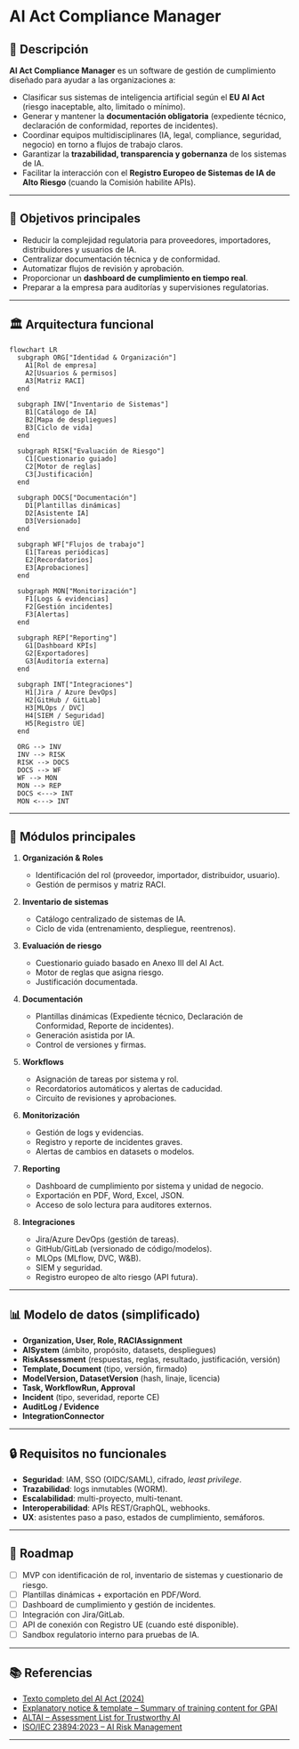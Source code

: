 # AI Act Compliance Manager

## 📌 Descripción

**AI Act Compliance Manager** es un software de gestión de cumplimiento diseñado para ayudar a las organizaciones a:
- Clasificar sus sistemas de inteligencia artificial según el **EU AI Act** (riesgo inaceptable, alto, limitado o mínimo).
- Generar y mantener la **documentación obligatoria** (expediente técnico, declaración de conformidad, reportes de incidentes).
- Coordinar equipos multidisciplinares (IA, legal, compliance, seguridad, negocio) en torno a flujos de trabajo claros.
- Garantizar la **trazabilidad, transparencia y gobernanza** de los sistemas de IA.
- Facilitar la interacción con el **Registro Europeo de Sistemas de IA de Alto Riesgo** (cuando la Comisión habilite APIs).

---

## 🎯 Objetivos principales

- Reducir la complejidad regulatoria para proveedores, importadores, distribuidores y usuarios de IA.
- Centralizar documentación técnica y de conformidad.
- Automatizar flujos de revisión y aprobación.
- Proporcionar un **dashboard de cumplimiento en tiempo real**.
- Preparar a la empresa para auditorías y supervisiones regulatorias.

---

## 🏛️ Arquitectura funcional

```mermaid
flowchart LR
  subgraph ORG["Identidad & Organización"]
    A1[Rol de empresa]
    A2[Usuarios & permisos]
    A3[Matriz RACI]
  end

  subgraph INV["Inventario de Sistemas"]
    B1[Catálogo de IA]
    B2[Mapa de despliegues]
    B3[Ciclo de vida]
  end

  subgraph RISK["Evaluación de Riesgo"]
    C1[Cuestionario guiado]
    C2[Motor de reglas]
    C3[Justificación]
  end

  subgraph DOCS["Documentación"]
    D1[Plantillas dinámicas]
    D2[Asistente IA]
    D3[Versionado]
  end

  subgraph WF["Flujos de trabajo"]
    E1[Tareas periódicas]
    E2[Recordatorios]
    E3[Aprobaciones]
  end

  subgraph MON["Monitorización"]
    F1[Logs & evidencias]
    F2[Gestión incidentes]
    F3[Alertas]
  end

  subgraph REP["Reporting"]
    G1[Dashboard KPIs]
    G2[Exportadores]
    G3[Auditoría externa]
  end

  subgraph INT["Integraciones"]
    H1[Jira / Azure DevOps]
    H2[GitHub / GitLab]
    H3[MLOps / DVC]
    H4[SIEM / Seguridad]
    H5[Registro UE]
  end

  ORG --> INV
  INV --> RISK
  RISK --> DOCS
  DOCS --> WF
  WF --> MON
  MON --> REP
  DOCS <---> INT
  MON <---> INT
```

---

## 📂 Módulos principales

1. **Organización & Roles**
   - Identificación del rol (proveedor, importador, distribuidor, usuario).
   - Gestión de permisos y matriz RACI.

2. **Inventario de sistemas**
   - Catálogo centralizado de sistemas de IA.
   - Ciclo de vida (entrenamiento, despliegue, reentrenos).

3. **Evaluación de riesgo**
   - Cuestionario guiado basado en Anexo III del AI Act.
   - Motor de reglas que asigna riesgo.
   - Justificación documentada.

4. **Documentación**
   - Plantillas dinámicas (Expediente técnico, Declaración de Conformidad, Reporte de incidentes).
   - Generación asistida por IA.
   - Control de versiones y firmas.

5. **Workflows**
   - Asignación de tareas por sistema y rol.
   - Recordatorios automáticos y alertas de caducidad.
   - Circuito de revisiones y aprobaciones.

6. **Monitorización**
   - Gestión de logs y evidencias.
   - Registro y reporte de incidentes graves.
   - Alertas de cambios en datasets o modelos.

7. **Reporting**
   - Dashboard de cumplimiento por sistema y unidad de negocio.
   - Exportación en PDF, Word, Excel, JSON.
   - Acceso de solo lectura para auditores externos.

8. **Integraciones**
   - Jira/Azure DevOps (gestión de tareas).
   - GitHub/GitLab (versionado de código/modelos).
   - MLOps (MLflow, DVC, W&B).
   - SIEM y seguridad.
   - Registro europeo de alto riesgo (API futura).

---

## 📊 Modelo de datos (simplificado)

- **Organization, User, Role, RACIAssignment**
- **AISystem** (ámbito, propósito, datasets, despliegues)
- **RiskAssessment** (respuestas, reglas, resultado, justificación, versión)
- **Template, Document** (tipo, versión, firmado)
- **ModelVersion, DatasetVersion** (hash, linaje, licencia)
- **Task, WorkflowRun, Approval**
- **Incident** (tipo, severidad, reporte CE)
- **AuditLog / Evidence**
- **IntegrationConnector**

---

## 🔒 Requisitos no funcionales

- **Seguridad**: IAM, SSO (OIDC/SAML), cifrado, *least privilege*.
- **Trazabilidad**: logs inmutables (WORM).
- **Escalabilidad**: multi-proyecto, multi-tenant.
- **Interoperabilidad**: APIs REST/GraphQL, webhooks.
- **UX**: asistentes paso a paso, estados de cumplimiento, semáforos.

---

## 🚀 Roadmap

- [ ] MVP con identificación de rol, inventario de sistemas y cuestionario de riesgo.
- [ ] Plantillas dinámicas + exportación en PDF/Word.
- [ ] Dashboard de cumplimiento y gestión de incidentes.
- [ ] Integración con Jira/GitLab.
- [ ] API de conexión con Registro UE (cuando esté disponible).
- [ ] Sandbox regulatorio interno para pruebas de IA.

---

## 📚 Referencias

- [Texto completo del AI Act (2024)](https://artificialintelligenceact.eu/)
- [Explanatory notice & template – Summary of training content for GPAI](https://digital-strategy.ec.europa.eu/en/library/explanatory-notice-and-template-public-summary-training-content-general-purpose-ai-models)
- [ALTAI – Assessment List for Trustworthy AI](https://ec.europa.eu/newsroom/dae/document.cfm?doc_id=68342)
- [ISO/IEC 23894:2023 – AI Risk Management](https://www.iso.org/standard/77304.html)

---
